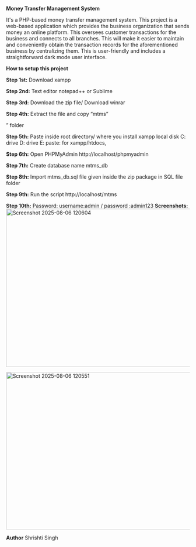**Money Transfer Management System**

It's a PHP-based money transfer management system. This project is a web-based application which provides the business organization that sends money an online platform. This oversees customer transactions for the business and connects to all branches. This will make it easier to maintain and conveniently obtain the transaction records for the aforementioned business by centralizing them. This is user-friendly and includes a straightforward dark mode user interface.


**How to setup this project**

**Step 1st:** Download xampp

**Step 2nd:** Text editor notepad++ or Sublime

**Step 3rd:** Download the zip file/ Download winrar

**Step 4th:** Extract the file and copy “mtms”

” folder

**Step 5th:** Paste inside root directory/ where you install xampp local disk C: drive D: drive E: paste: for xampp/htdocs,

**Step 6th:** Open PHPMyAdmin http://localhost/phpmyadmin

**Step 7th:** Create database name mtms_db

**Step 8th:** Import mtms_db.sql file given inside the zip package in SQL file folder

**Step 9th:** Run the script http://localhost/mtms

**Step 10th:** Password: username:admin / password :admin123
 **Screenshots:**
 <img width="759" height="432" alt="Screenshot 2025-08-06 120604" src="https://github.com/user-attachments/assets/7446af01-9fa1-48ac-a75c-675d5e2f0169" />
 
<img width="766" height="430" alt="Screenshot 2025-08-06 120551" src="https://github.com/user-attachments/assets/4c6b852b-ffed-4316-bcb7-1beb9f7f6fcd" />

**Author**
Shrishti Singh
